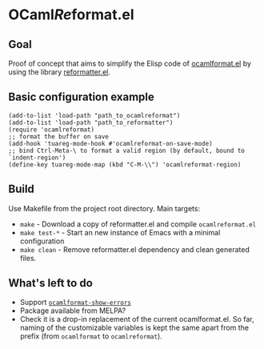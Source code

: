 # OCaml*Re*format.el

## Goal

Proof of concept that aims to simplify the Elisp code of [ocamlformat.el](https://github.com/ocaml-ppx/ocamlformat/blob/master/emacs/ocamlformat.el) by using the library [reformatter.el](https://github.com/purcell/reformatter.el).

## Basic configuration example

```elisp
(add-to-list 'load-path "path_to_ocamlreformat")
(add-to-list 'load-path "path_to_reformatter")
(require 'ocamlreformat)
;; format the buffer on save
(add-hook 'tuareg-mode-hook #'ocamlreformat-on-save-mode)
;; bind Ctrl-Meta-\ to format a valid region (by default, bound to `indent-region')
(define-key tuareg-mode-map (kbd "C-M-\\") 'ocamlreformat-region)
```

## Build

Use Makefile from the project root directory. Main targets:

* `make` - Download a copy of reformatter.el and compile `ocamlreformat.el`
* `make test-*` - Start an new instance of Emacs with a minimal configuration
* `make clean` - Remove reformatter.el dependency and clean generated files.

## What's left to do

* Support [`ocamlformat-show-errors`](https://github.com/ocaml-ppx/ocamlformat/blob/master/emacs/ocamlformat.el#L51)
* Package available from MELPA?
* Check it is a drop-in replacement of the current ocamlformat.el. So far, naming of the customizable variables is kept the same apart from the prefix (from `ocamlformat` to `ocamlreformat`).
